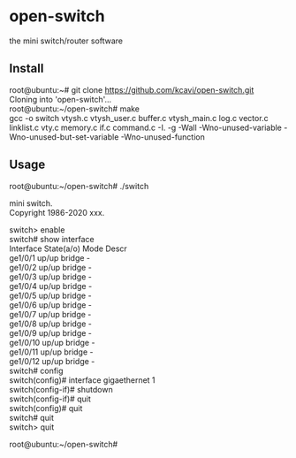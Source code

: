 # open-switch
the mini switch/router software

## Install
root@ubuntu:~# git clone https://github.com/kcavi/open-switch.git  
Cloning into 'open-switch'...  
root@ubuntu:~/open-switch# make  
gcc -o switch vtysh.c vtysh_user.c buffer.c vtysh_main.c log.c vector.c linklist.c vty.c memory.c if.c command.c -I. -g -Wall -Wno-unused-variable -Wno-unused-but-set-variable -Wno-unused-function  


## Usage
root@ubuntu:~/open-switch# ./switch   
  
mini switch.  
Copyright 1986-2020 xxx.  
  
switch> enable  
switch# show interface  
  Interface         State(a/o)  Mode      Descr  
  ge1/0/1           up/up       bridge    -  
  ge1/0/2           up/up       bridge    -  
  ge1/0/3           up/up       bridge    -  
  ge1/0/4           up/up       bridge    -  
  ge1/0/5           up/up       bridge    -  
  ge1/0/6           up/up       bridge    -  
  ge1/0/7           up/up       bridge    -  
  ge1/0/8           up/up       bridge    -  
  ge1/0/9           up/up       bridge    -  
  ge1/0/10          up/up       bridge    -  
  ge1/0/11          up/up       bridge    -  
  ge1/0/12          up/up       bridge    -  
switch# config  
switch(config)# interface gigaethernet 1  
switch(config-if)# shutdown  
switch(config-if)# quit  
switch(config)# quit  
switch# quit  
switch> quit  
  
root@ubuntu:~/open-switch#  
